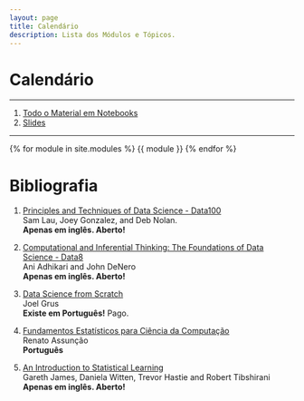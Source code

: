 ```yaml
---
layout: page
title: Calendário
description: Lista dos Módulos e Tópicos.
---
```


# Calendário

---

1. [Todo o Material em Notebooks](https://github.com/icd-ufmg/icd-ufmg.github.io)
1. [Slides](https://drive.google.com/drive/u/0/folders/1gED50i2EqS70g4UTYqXo8pl3n1pyN6Qr)

---
{% for module in site.modules %}
{{ module }}
{% endfor %}

# Bibliografia

  1. [Principles and Techniques of Data Science - Data100](https://www.textbook.ds100.org/) <br>
      Sam Lau, Joey Gonzalez, and Deb Nolan. <br>
     **Apenas em inglês. Aberto!**

  1. [Computational and Inferential Thinking: The Foundations of Data Science - Data8](http://www.inferentialthinking.com/) <br>
     Ani Adhikari and John DeNero <br>
     **Apenas em inglês. Aberto!**

  1. [Data Science from Scratch](http://shop.oreilly.com/product/0636920033400.do) <br>
     Joel Grus  <br>
     **Existe em Português!** Pago.

  1. [Fundamentos Estatísticos para Ciência da Computação](http://homepages.dcc.ufmg.br/~assuncao/EstatCC/FECD.pdf) <br>
     Renato Assunção <br>
     **Português**

  1. [An Introduction to Statistical Learning](www-bcf.usc.edu/~gareth/ISL/) <br>
      Gareth James, Daniela Witten, Trevor Hastie and Robert Tibshirani <br>
     **Apenas em inglês. Aberto!**
